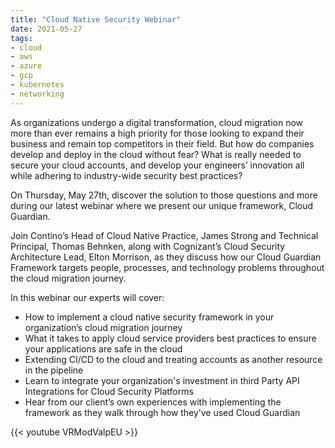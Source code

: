 ```yaml
---
title: "Cloud Native Security Webinar"
date: 2021-05-27
tags:
- cloud
- aws
- azure
- gcp
- kubernetes
- networking
---
```


As organizations undergo a digital transformation, cloud migration now more than ever remains a high priority for those looking to expand their business and remain top competitors in their field. But how do companies develop and deploy in the cloud without fear? What is really needed to secure your cloud accounts, and develop your engineers’ innovation all while adhering to industry-wide security best practices?

On Thursday, May 27th, discover the solution to those questions and more during our latest webinar where we present our unique framework, Cloud Guardian.

Join Contino’s Head of Cloud Native Practice, James Strong and Technical Principal, Thomas Behnken, along with Cognizant’s Cloud Security Architecture Lead, Elton Morrison, as they discuss how our Cloud Guardian Framework targets people, processes, and technology problems throughout the cloud migration journey.

In this webinar our experts will cover:
* How to implement a cloud native security framework in your organization’s cloud migration journey
* What it takes to apply cloud service providers best practices to ensure your applications are safe in the cloud
* Extending CI/CD to the cloud and treating accounts as another resource in the pipeline
* Learn to integrate your organization's investment in third Party API Integrations for Cloud Security Platforms
* Hear from our client’s own experiences with implementing the framework as they walk through how they’ve used Cloud Guardian


{{< youtube VRModValpEU >}}
